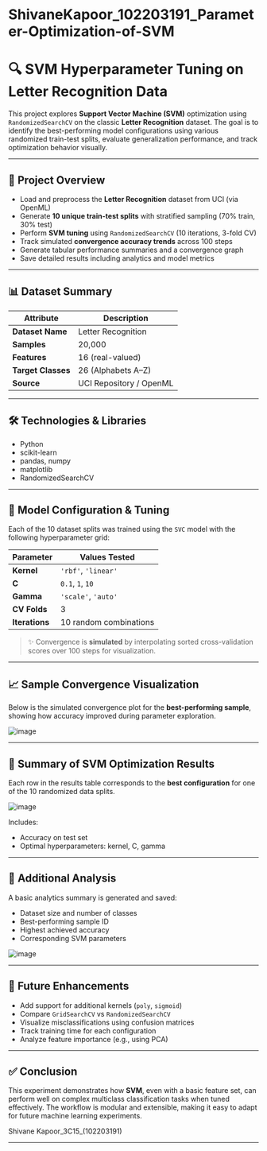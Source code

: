 # ShivaneKapoor_102203191_Parameter-Optimization-of-SVM

# 🔍 SVM Hyperparameter Tuning on Letter Recognition Data

This project explores **Support Vector Machine (SVM)** optimization using `RandomizedSearchCV` on the classic **Letter Recognition** dataset. The goal is to identify the best-performing model configurations using various randomized train-test splits, evaluate generalization performance, and track optimization behavior visually.

---

## 📂 Project Overview

- Load and preprocess the **Letter Recognition** dataset from UCI (via OpenML)
- Generate **10 unique train-test splits** with stratified sampling (70% train, 30% test)
- Perform **SVM tuning** using `RandomizedSearchCV` (10 iterations, 3-fold CV)
- Track simulated **convergence accuracy trends** across 100 steps
- Generate tabular performance summaries and a convergence graph
- Save detailed results including analytics and model metrics

---

## 📊 Dataset Summary

| Attribute        | Description                  |
|------------------|------------------------------|
| **Dataset Name** | Letter Recognition           |
| **Samples**      | 20,000                       |
| **Features**     | 16 (real-valued)             |
| **Target Classes** | 26 (Alphabets A–Z)         |
| **Source**       | UCI Repository / OpenML      |

---

## 🛠️ Technologies & Libraries

- Python
- scikit-learn
- pandas, numpy
- matplotlib
- RandomizedSearchCV

---

## 🧠 Model Configuration & Tuning

Each of the 10 dataset splits was trained using the `SVC` model with the following hyperparameter grid:

| Parameter   | Values Tested            |
|-------------|---------------------------|
| **Kernel**  | `'rbf'`, `'linear'`       |
| **C**       | `0.1`, `1`, `10`          |
| **Gamma**   | `'scale'`, `'auto'`       |
| **CV Folds**| 3                         |
| **Iterations** | 10 random combinations |

> ✨ Convergence is **simulated** by interpolating sorted cross-validation scores over 100 steps for visualization.

---

## 📈 Sample Convergence Visualization

Below is the simulated convergence plot for the **best-performing sample**, showing how accuracy improved during parameter exploration.

![image](https://github.com/user-attachments/assets/21accb83-15e3-47a3-9266-57a1bcaa9d79)


---

## 🧾 Summary of SVM Optimization Results

Each row in the results table corresponds to the **best configuration** for one of the 10 randomized data splits.

![image](https://github.com/user-attachments/assets/821eea06-26d2-4e98-b5b0-9655f9a74727)


Includes:
- Accuracy on test set
- Optimal hyperparameters: kernel, C, gamma

---

## 📌 Additional Analysis

A basic analytics summary is generated and saved:

- Dataset size and number of classes
- Best-performing sample ID
- Highest achieved accuracy
- Corresponding SVM parameters

![image](https://github.com/user-attachments/assets/6999ec7f-a827-4ced-aa65-869b581a347a)


---

## 🚀 Future Enhancements

- Add support for additional kernels (`poly`, `sigmoid`)
- Compare `GridSearchCV` vs `RandomizedSearchCV`
- Visualize misclassifications using confusion matrices
- Track training time for each configuration
- Analyze feature importance (e.g., using PCA)

---

## ✅ Conclusion

This experiment demonstrates how **SVM**, even with a basic feature set, can perform well on complex multiclass classification tasks when tuned effectively. The workflow is modular and extensible, making it easy to adapt for future machine learning experiments.

Shivane Kapoor_3C15_(102203191)

---
